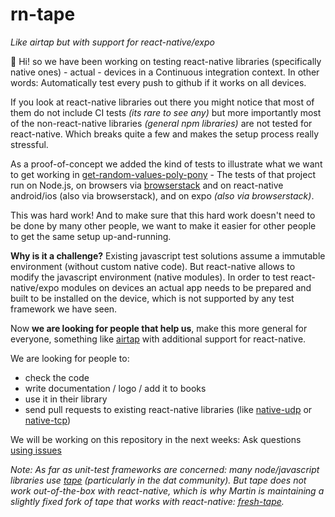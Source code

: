 # rn-tape
_Like airtap but with support for react-native/expo_

:wave: Hi! so we have been working on testing react-native libraries (specifically native ones) - actual - devices in a Continuous integration context. In other words: Automatically test every push to github if it works on all devices.

If you look at react-native libraries out there you might notice that most of them do not include CI tests _(its rare to see any)_ but more importantly most of the non-react-native libraries _(general npm libraries)_ are not tested for react-native. Which breaks quite a few and makes the setup process really stressful.

As a proof-of-concept we added the kind of tests to illustrate what we want to get working in [get-random-values-poly-pony](https://github.com/consento-org/get-random-values-polypony/actions/runs/156910073) - The tests of that project run on Node.js, on browsers via [browserstack](https://www.browserstack.com/) and on react-native android/ios (also via browserstack), and on expo _(also via browserstack)_.

This was hard work! And to make sure that this hard work doesn't need to be done by many other people, we want to make it easier for other people to get the same setup up-and-running.

**Why is it a challenge?** Existing javascript test solutions assume a immutable environment (without custom native code). But react-native allows to modify the javascript environment (native modules). In order to test react-native/expo modules on devices an actual app needs to be prepared and built to be installed on the device, which is not supported by any test framework we have seen.

Now **we are looking for people that help us**, make this more general for everyone, something like [airtap](https://github.com/airtap/airtap) with additional support for react-native.

We are looking for people to:
- check the code
- write documentation / logo / add it to books
- use it in their library
- send pull requests to existing react-native libraries (like [native-udp](https://github.com/tradle/react-native-udp) or [native-tcp](https://github.com/aprock/react-native-tcp))

We will be working on this repository in the next weeks: Ask questions [using issues](https://github.com/consento-org/rn-tape/issues/new)

_Note: As far as unit-test frameworks are concerned: many node/javascript libraries use [tape](https://github.com/substack/tape) (particularly in the dat community). But tape does not work out-of-the-box with react-native, which is why Martin is maintaining a slightly fixed fork of tape that works with react-native: [fresh-tape](https://github.com/martinheidegger/fresh-tape)._
